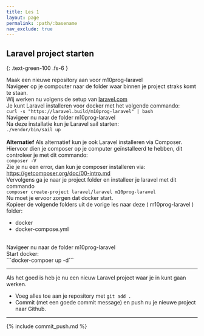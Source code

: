 ```yaml
---
title: Les 1
layout: page
permalink: :path/:basename
nav_exclude: true
---
```


## Laravel project starten
{: .text-green-100 .fs-6 }

Maak een nieuwe repository aan voor m10prog-laravel<br>
Navigeer op je compouter naar de folder waar binnen je project straks komt te staan.<br>
Wij werken nu volgens de setup van [laravel.com](https://laravel.com/docs/10.x)<br>
Je kunt Laravel installeren voor docker met het volgende commando:<br>
```curl -s "https://laravel.build/m10prog-laravel" | bash```<br>
Navigeer nu naar de folder m10prog-laravel<br>
Na deze installatie kun je Laravel sail starten:<br>
```./vendor/bin/sail up```<br>
<br>
<b>Alternatief</b>
Als alternatief kun je ook Laravel installeren via Composer.<br>
Hiervoor dien je composer op je computer geïnstalleerd te hebben, dit controleer je met dit commando:<br>
```composer -V```<br>
Zie je nu een error, dan kun je composer installeren via: https://getcomposer.org/doc/00-intro.md<br>
Vervolgens ga je naar je project folder en installeer je laravel met dit commando<br>
```composer create-project laravel/laravel m10prog-laravel```<br>
Nu moet je ervoor zorgen dat docker start.<br>
Kopieer de volgende folders uit de vorige les naar deze ( m10prog-laravel ) folder:
- docker<br>
- docker-compose.yml<br>
<br>
Navigeer nu naar de folder m10prog-laravel<br>
Start docker:<br>
```docker-compoer up -d```

---

Als het goed is heb je nu een nieuw Laravel project waar je in kunt gaan werken.

- Voeg alles toe aan je repository met `git add .`
- Commit (met een goede commit message) en push nu je nieuwe project naar Github.


---

{% include commit_push.md %}


